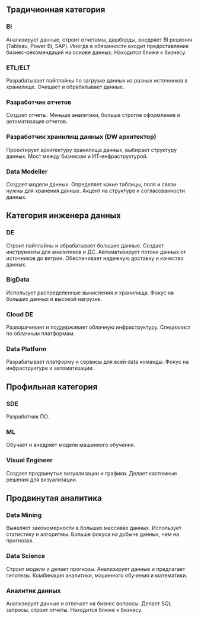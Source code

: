 ## Традичионная категория
### BI

Анализирует данные, строит отчетамы, дашборды, внедряет BI решения (Tableau, Power BI, SAP). Иногда в обязанности входит предоставление бизнес-рекомендаций на основе данных. Находится ближе к бизнесу.

### ETL/ELT

Разрабатывает пайплайны по загрузке данных из разных источников в хранилище. Очищает и обрабатывает данные.

### Разработчик отчетов

Создает отчеты. Меньше аналитики, больше строгое оформление и автоматизация отчетов.

### Разработчик хранилищ данных (DW архитектор)

Проектирует архитектуру хранилища данных, выбирает структуру данных. Мост между бизнесом и ИТ-инфраструктурой.

### Data Modeller

Создает модели данных. Определяет какие таблицы, поля и связи нужны для хранения данных. Акцент на структуре и согласованности данных.

## Категория инженера данных

### DE

Строит пайплайны и обрабатывает большие данные. Создает инструменты для аналитиков и ДС. Автоматизирует потоки данных от источников до витрин. Обеспечивает надежную доставку и качество данных.

### BigData

Использует распределенные вычисления и хранилища. Фокус на больших данных и высокой нагрузке.

### Cloud DE

Разворачивает и поддерживает облачную инфраструктуру. Специалист по облачным платформам.

### Data Platform

Разрабатывает платформу и сервисы для всей data команды. Фокус на инфраструктуре и автоматизации.

## Профильная категория

### SDE

Разработчик ПО.

### ML

Обучает и внедряет модели машинного обучения.

### Visual Engineer

Создает продвинутые визуализации и графики. Делает кастомные решения для визуализации.

## Продвинутая аналитика

### Data Mining

Выявляет закономерности в больших массивах данных. Использует статистику и алгоритмы. Больше фокуса на добыче данных, чем на прогнозах.

### Data Science

Строит модели и делает прогнозы. Анализирует данные и предлагает гипотезы. Комбинация аналитики, машинного обучения и математики.

### Аналитик данных

Анализирует данные и отвечает на бизнес вопросы. Делает SQL запросы, строит отчеты. Находится ближе к бизнесу.

 